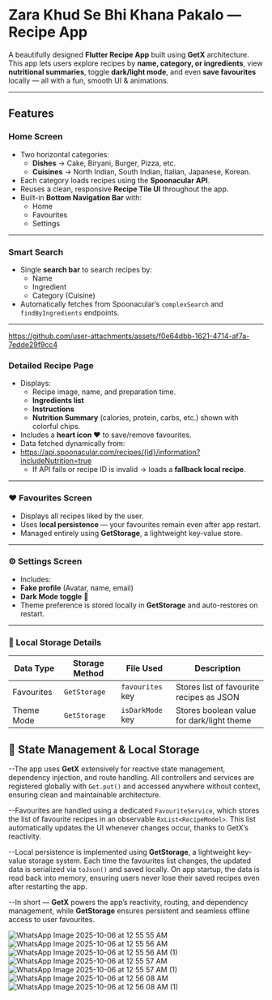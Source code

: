 # Zara Khud Se Bhi Khana Pakalo — Recipe App

A beautifully designed **Flutter Recipe App** built using **GetX** architecture.  
This app lets users explore recipes by **name, category, or ingredients**, view **nutritional summaries**, toggle **dark/light mode**, and even **save favourites** locally — all with a fun, smooth UI & animations.

---

## Features

### Home Screen
- Two horizontal categories:
  - **Dishes** → Cake, Biryani, Burger, Pizza, etc.
  - **Cuisines** → North Indian, South Indian, Italian, Japanese, Korean.
- Each category loads recipes using the **Spoonacular API**.
- Reuses a clean, responsive **Recipe Tile UI** throughout the app.
- Built-in **Bottom Navigation Bar** with:
  - Home  
  - Favourites  
  - Settings  

---

### Smart Search
- Single **search bar** to search recipes by:
  - Name
  - Ingredient
  - Category (Cuisine)
- Automatically fetches from Spoonacular’s `complexSearch` and `findByIngredients` endpoints.

---


https://github.com/user-attachments/assets/f0e64dbb-1621-4714-af7a-7edde29f9cc4


### Detailed Recipe Page
- Displays:
  - Recipe image, name, and preparation time.
  - **Ingredients list**
  - **Instructions**
  - **Nutrition Summary** (calories, protein, carbs, etc.) shown with colorful chips.
- Includes a **heart icon ❤️** to save/remove favourites.
- Data fetched dynamically from:
- https://api.spoonacular.com/recipes/{id}/information?includeNutrition=true
  - If API fails or recipe ID is invalid → loads a **fallback local recipe**.

---

### ❤️ Favourites Screen
- Displays all recipes liked by the user.
- Uses **local persistence** — your favourites remain even after app restart.
- Managed entirely using **GetStorage**, a lightweight key-value store.

---

### ⚙️ Settings Screen
- Includes:
- **Fake profile** (Avatar, name, email)
- **Dark Mode toggle** 🌙  
- Theme preference is stored locally in **GetStorage** and auto-restores on restart.

---

### 💾 Local Storage Details

| Data Type | Storage Method | File Used | Description |
|------------|----------------|-----------|--------------|
| Favourites | `GetStorage` | `favourites` key | Stores list of favourite recipes as JSON |
| Theme Mode | `GetStorage` | `isDarkMode` key | Stores boolean value for dark/light theme |

## 🧠 State Management & Local Storage

--The app uses **GetX** extensively for reactive state management, dependency injection, and route handling. All controllers and services are registered globally with `Get.put()` and accessed anywhere without context, ensuring clean and maintainable architecture.

--Favourites are handled using a dedicated `FavouriteService`, which stores the list of favourite recipes in an observable `RxList<RecipeModel>`. This list automatically updates the UI whenever changes occur, thanks to GetX’s reactivity.

--Local persistence is implemented using **GetStorage**, a lightweight key-value storage system. Each time the favourites list changes, the updated data is serialized via `toJson()` and saved locally. On app startup, the data is read back into memory, ensuring users never lose their saved recipes even after restarting the app.

--In short — **GetX** powers the app’s reactivity, routing, and dependency management, while **GetStorage** ensures persistent and seamless offline access to user favourites.



![WhatsApp Image 2025-10-06 at 12 55 55 AM](https://github.com/user-attachments/assets/ee81d557-52b9-4785-8222-4cdf00975d28)
![WhatsApp Image 2025-10-06 at 12 55 56 AM](https://github.com/user-attachments/assets/34911d1f-cc0b-4d2e-9b28-be3fcf5fd8c3)
![WhatsApp Image 2025-10-06 at 12 55 56 AM (1)](https://github.com/user-attachments/assets/ae442bd8-4a39-4d66-bad1-58b650d65dee)
![WhatsApp Image 2025-10-06 at 12 55 57 AM](https://github.com/user-attachments/assets/82cbe235-8903-43e6-a88d-67795d59adfa)
![WhatsApp Image 2025-10-06 at 12 55 57 AM (1)](https://github.com/user-attachments/assets/c376f963-e517-48da-b1a6-be8a2c1cd5ef)
![WhatsApp Image 2025-10-06 at 12 56 08 AM](https://github.com/user-attachments/assets/9e4461ca-fac2-4fa2-87c2-2406c2126fb3)
![WhatsApp Image 2025-10-06 at 12 56 08 AM (1)](https://github.com/user-attachments/assets/90550775-ccbf-45f1-8990-381ce61edc4d)
